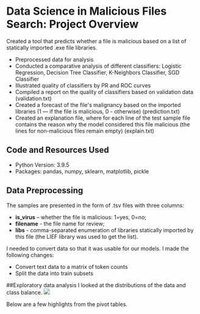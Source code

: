 # Data Science in Malicious Files Search: Project Overview
Created a tool that predicts whether a file is malicious based on a list of statically imported .exe file libraries.
* Preprocessed data for analysis
* Conducted a comparative analysis of different classifiers: Logistic Regression, Decision Tree Classifier, K-Neighbors Classifier, SGD Classifier
* Illustrated quality of classifiers by PR and ROC curves
* Compiled a report on the quality of classifiers based on validation data (validation.txt)
* Created a forecast of the file's malignancy based on the imported libraries (1 — if the file is malicious, 0 - otherwise) (prediction.txt)
* Created an explanation file, where for each line of the test sample file contains the reason why the model considered this file malicious (the lines for non-malicious files remain empty) (explain.txt)

## Code and Resources Used
* Python Version: 3.9.5
* Packages: pandas, numpy, sklearn, matplotlib, pickle

## Data Preprocessing
The samples are presented in the form of .tsv files with three columns:
* **is_virus** – whether the file is malicious: 1=yes, 0=no; 
* **filename** - the file name for review; 
* **libs** - comma-separated enumeration of libraries statically imported by this file (the LIEF library was used to get the list).

I needed to convert data so that it was usable for our models. I made the following changes:
* Convert text data to a matrix of token counts
* Split the data into train subsets

##Exploratory data analysis
I looked at the distributions of the data and class balance.
![](https://user-images.githubusercontent.com/59449626/140651094-fe5c9750-f008-4fdc-9176-3da2cefc2ea0.png)

Below are a few highlights from the pivot tables.


